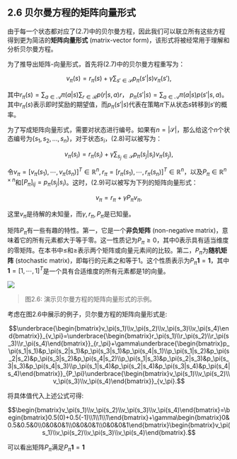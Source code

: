 ## 2.6 贝尔曼方程的矩阵向量形式

由于每一个状态都对应了$(2.7)$中的贝尔曼方程，因此我们可以联立所有这些方程得到更为简洁的**矩阵向量形式** (matrix-vector form)，该形式将被经常用于理解和分析贝尔曼方程。

为了推导出矩阵-向量形式，首先将$(2.7)$中的贝尔曼方程重写为：

$$v_\pi (s)=r_\pi (s)+\gamma\sum_{s'\in \mathcal{S}}p_\pi(s'|s)v_\pi(s'),\tag{2.8}$$

其中$r_\pi(s)=\sum_{a\in \mathcal{A}}\pi(a|s)\sum_{r\in \mathcal{R}}p(r|s,a)r$， $p_\pi(s'|s)=\sum_{a\in \mathcal{A}}\pi(a|s)p(s'|s,a)$。其中$r_\pi(s)$表示即时奖励的期望值，而$p_\pi(s'|s)$代表在策略$\pi$下从状态$s$转移到$s'$的概率。

为了写成矩阵向量形式，需要对状态进行编号。如果有$n=|\mathcal{S}|$，那么给这个$n$个状态编号为$\{s_1,s_2,...,s_n\}$，对于状态$s_i$，$(2.8)$可以被写为：

$$v_\pi(s_i)=r_\pi(s_i)+\gamma\sum_{s_j\in \mathcal{S}}p_\pi(s_j|s_i)v_\pi(s_j),\tag{2.9}$$

令$v_\pi=[v_\pi(s_1),\cdots,v_\pi(s_n)]^T\in\mathbb{R}^n,r_\pi=[r_\pi(s_1),\cdots,r_\pi(s_n)]^T\in\mathbb{R}^n$，以及$P_\pi \in \mathbb{R}^{n \times n}$和$[P_\pi]_{ij}=p_\pi (s_j|s_i)$。这时，$(2.9)$可以被写为下列的矩阵向量形式：

$$v_\pi=r_\pi+\gamma P_\pi v_\pi,\tag{2.10}$$

这里$v_\pi$是待解的未知量，而$\gamma,r_\pi,P_\pi$是已知量。

矩阵$P_\pi$有一些有趣的特性。第一，它是一个**非负矩阵** (non-negative matrix)，意味着它的所有元素都大于等于零。这一性质记为$P_\pi \geq 0$，其中$0$表示具有适当维度的零矩阵。在本书中$\leq$和$\geq$表示两个矩阵或向量元素间的比较。第二，$P_\pi$为**随机矩阵** (stochastic matrix)，即每行的元素之和等于$1$。这个性质表示为$P_\pi \mathbf{1}=\mathbf{1}$，其中$\mathbf{1}=[1,\cdots,1]^T$是一个具有合适维度的所有元素都是1的向量。

 ![](../img/02/5.png)
 > 图2.6: 演示贝尔曼方程的矩阵向量形式的示例。

考虑在图$2.6$中展示的例子，贝尔曼方程的矩阵向量形式是:

$$\underbrace{\begin{bmatrix}v_\pi(s_1)\\v_\pi(s_2)\\v_\pi(s_3)\\v_\pi(s_4)\end{bmatrix}}_{v_\pi}=\underbrace{\begin{bmatrix}r_\pi(s_1)\\r_\pi(s_2)\\r_\pi(s_3)\\r_\pi(s_4)\end{bmatrix}}_{r_\pi}+\gamma\underbrace{\begin{bmatrix}p_\pi(s_1|s_1)&p_\pi(s_2|s_1)&p_\pi(s_3|s_1)&p_\pi(s_4|s_1)\\p_\pi(s_1|s_2)&p_\pi(s_2|s_2)&p_\pi(s_3|s_2)&p_\pi(s_4|s_2)\\p_\pi(s_1|s_3)&p_\pi(s_2|s_3)&p_\pi(s_3|s_3)&p_\pi(s_4|s_3)\\p_\pi(s_1|s_4)&p_\pi(s_2|s_4)&p_\pi(s_3|s_4)&p_\pi(s_4|s_4)\end{bmatrix}}_{P_\pi}\underbrace{\begin{bmatrix}v_\pi(s_1)\\v_\pi(s_2)\\v_\pi(s_3)\\v_\pi(s_4)\end{bmatrix}}_{v_\pi}.$$

将具体值代入上述公式可得:

$$\begin{bmatrix}v_\pi(s_1)\\v_\pi(s_2)\\v_\pi(s_3)\\v_\pi(s_4)\end{bmatrix}=\begin{bmatrix}0.5(0)+0.5(-1)\\1\\1\\1\end{bmatrix}+\gamma\begin{bmatrix}0&0.5&0.5&0\\0&0&0&1\\0&0&0&1\\0&0&0&1\end{bmatrix}\begin{bmatrix}v_\pi(s_1)\\v_\pi(s_2)\\v_\pi(s_3)\\v_\pi(s_4)\end{bmatrix}.$$

可以看出矩阵$P_\pi$满足$P_\pi \mathbf{1}=\mathbf{1}$



